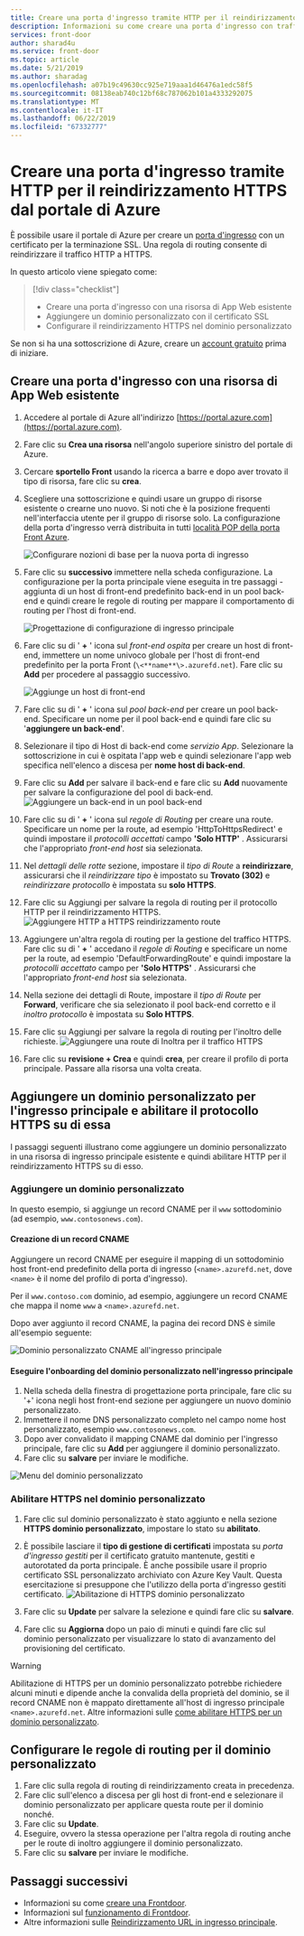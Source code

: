 ```yaml
---
title: Creare una porta d'ingresso tramite HTTP per il reindirizzamento HTTPS dal portale di Azure
description: Informazioni su come creare una porta d'ingresso con traffico reindirizzato da HTTP a HTTPS usando il portale di Azure.
services: front-door
author: sharad4u
ms.service: front-door
ms.topic: article
ms.date: 5/21/2019
ms.author: sharadag
ms.openlocfilehash: a07b19c49630cc925e719aaa1d46476a1edc58f5
ms.sourcegitcommit: 08138eab740c12bf68c787062b101a4333292075
ms.translationtype: MT
ms.contentlocale: it-IT
ms.lasthandoff: 06/22/2019
ms.locfileid: "67332777"
---
```

# <a name="create-a-front-door-with-http-to-https-redirection-using-the-azure-portal"></a>Creare una porta d'ingresso tramite HTTP per il reindirizzamento HTTPS dal portale di Azure

È possibile usare il portale di Azure per creare un [porta d'ingresso](front-door-overview.md) con un certificato per la terminazione SSL. Una regola di routing consente di reindirizzare il traffico HTTP a HTTPS.

In questo articolo viene spiegato come:

> [!div class="checklist"]
> * Creare una porta d'ingresso con una risorsa di App Web esistente
> * Aggiungere un dominio personalizzato con il certificato SSL 
> * Configurare il reindirizzamento HTTPS nel dominio personalizzato

Se non si ha una sottoscrizione di Azure, creare un [account gratuito](https://azure.microsoft.com/free/?WT.mc_id=A261C142F) prima di iniziare.

## <a name="create-a-front-door-with-an-existing-web-app-resource"></a>Creare una porta d'ingresso con una risorsa di App Web esistente

1. Accedere al portale di Azure all'indirizzo [https://portal.azure.com](https://portal.azure.com).
2. Fare clic su **Crea una risorsa** nell'angolo superiore sinistro del portale di Azure.
3. Cercare **sportello Front** usando la ricerca a barre e dopo aver trovato il tipo di risorsa, fare clic su **crea**.
4. Scegliere una sottoscrizione e quindi usare un gruppo di risorse esistente o crearne uno nuovo. Si noti che è la posizione frequenti nell'interfaccia utente per il gruppo di risorse solo. La configurazione della porta d'ingresso verrà distribuita in tutti [località POP della porta Front Azure](https://docs.microsoft.com/azure/frontdoor/front-door-faq#what-are-the-pop-locations-for-azure-front-door-service).

    ![Configurare nozioni di base per la nuova porta di ingresso](./media/front-door-url-redirect/front-door-create-basics.png)

5. Fare clic su **successivo** immettere nella scheda configurazione. La configurazione per la porta principale viene eseguita in tre passaggi - aggiunta di un host di front-end predefinito back-end in un pool back-end e quindi creare le regole di routing per mappare il comportamento di routing per l'host di front-end. 

     ![Progettazione di configurazione di ingresso principale](./media/front-door-url-redirect/front-door-designer.png)

6. Fare clic su di ' **+** ' icona sul _front-end ospita_ per creare un host di front-end, immettere un nome univoco globale per l'host di front-end predefinito per la porta Front (`\<**name**\>.azurefd.net`). Fare clic su **Add** per procedere al passaggio successivo.

     ![Aggiunge un host di front-end](./media/front-door-url-redirect/front-door-create-fehost.png)

7. Fare clic su di ' **+** ' icona sul _pool back-end_ per creare un pool back-end. Specificare un nome per il pool back-end e quindi fare clic su '**aggiungere un back-end**'.
8. Selezionare il tipo di Host di back-end come _servizio App_. Selezionare la sottoscrizione in cui è ospitata l'app web e quindi selezionare l'app web specifica nell'elenco a discesa per **nome host di back-end**.
9. Fare clic su **Add** per salvare il back-end e fare clic su **Add** nuovamente per salvare la configurazione del pool di back-end.   ![Aggiungere un back-end in un pool back-end](./media/front-door-url-redirect/front-door-create-backendpool.png)

10. Fare clic su di ' **+** ' icona sul _regole di Routing_ per creare una route. Specificare un nome per la route, ad esempio 'HttpToHttpsRedirect' e quindi impostare il _protocolli accettati_ campo **'Solo HTTP'** . Assicurarsi che l'appropriato _front-end host_ sia selezionata.  
11. Nel _dettagli delle rotte_ sezione, impostare il _tipo di Route_ a **reindirizzare**, assicurarsi che il _reindirizzare tipo_ è impostato su  **Trovato (302)** e _reindirizzare protocollo_ è impostata su **solo HTTPS**. 
12. Fare clic su Aggiungi per salvare la regola di routing per il protocollo HTTP per il reindirizzamento HTTPS.
     ![Aggiungere HTTP a HTTPS reindirizzamento route](./media/front-door-url-redirect/front-door-redirect-config-example.png)
13. Aggiungere un'altra regola di routing per la gestione del traffico HTTPS. Fare clic su di ' **+** ' accedano il _regole di Routing_ e specificare un nome per la route, ad esempio 'DefaultForwardingRoute' e quindi impostare la _protocolli accettato_ campo per **'Solo HTTPS'** . Assicurarsi che l'appropriato _front-end host_ sia selezionata.
14. Nella sezione dei dettagli di Route, impostare il _tipo di Route_ per **Forward**, verificare che sia selezionato il pool back-end corretto e il _inoltro protocollo_ è impostata su  **Solo HTTPS**. 
15. Fare clic su Aggiungi per salvare la regola di routing per l'inoltro delle richieste.
     ![Aggiungere una route di Inoltra per il traffico HTTPS](./media/front-door-url-redirect/front-door-forward-route-example.png)
16. Fare clic su **revisione + Crea** e quindi **crea**, per creare il profilo di porta principale. Passare alla risorsa una volta creata.

## <a name="add-a-custom-domain-to-your-front-door-and-enable-https-on-it"></a>Aggiungere un dominio personalizzato per l'ingresso principale e abilitare il protocollo HTTPS su di essa
I passaggi seguenti illustrano come aggiungere un dominio personalizzato in una risorsa di ingresso principale esistente e quindi abilitare HTTP per il reindirizzamento HTTPS su di esso. 

### <a name="add-a-custom-domain"></a>Aggiungere un dominio personalizzato

In questo esempio, si aggiunge un record CNAME per il `www` sottodominio (ad esempio, `www.contosonews.com`).

#### <a name="create-the-cname-record"></a>Creazione di un record CNAME

Aggiungere un record CNAME per eseguire il mapping di un sottodominio host front-end predefinito della porta di ingresso (`<name>.azurefd.net`, dove `<name>` è il nome del profilo di porta d'ingresso).

Per il `www.contoso.com` dominio, ad esempio, aggiungere un record CNAME che mappa il nome `www` a `<name>.azurefd.net`.

Dopo aver aggiunto il record CNAME, la pagina dei record DNS è simile all'esempio seguente:

![Dominio personalizzato CNAME all'ingresso principale](./media/front-door-url-redirect/front-door-dns-cname.png)

#### <a name="onboard-the-custom-domain-on-your-front-door"></a>Eseguire l'onboarding del dominio personalizzato nell'ingresso principale

1. Nella scheda della finestra di progettazione porta principale, fare clic su '+' icona negli host front-end sezione per aggiungere un nuovo dominio personalizzato. 
2. Immettere il nome DNS personalizzato completo nel campo nome host personalizzato, esempio `www.contosonews.com`. 
3. Dopo aver convalidato il mapping CNAME dal dominio per l'ingresso principale, fare clic su **Add** per aggiungere il dominio personalizzato.
4. Fare clic su **salvare** per inviare le modifiche.

![Menu del dominio personalizzato](./media/front-door-url-redirect/front-door-add-custom-domain.png)

### <a name="enable-https-on-your-custom-domain"></a>Abilitare HTTPS nel dominio personalizzato

1. Fare clic sul dominio personalizzato è stato aggiunto e nella sezione **HTTPS dominio personalizzato**, impostare lo stato su **abilitato**.
2. È possibile lasciare il **tipo di gestione di certificati** impostata su _porta d'ingresso gestiti_ per il certificato gratuito mantenute, gestiti e autorotated da porta principale. È anche possibile usare il proprio certificato SSL personalizzato archiviato con Azure Key Vault. Questa esercitazione si presuppone che l'utilizzo della porta d'ingresso gestiti certificato.
![Abilitazione di HTTPS dominio personalizzato](./media/front-door-url-redirect/front-door-custom-domain-https.png)

3. Fare clic su **Update** per salvare la selezione e quindi fare clic su **salvare**.
4. Fare clic su **Aggiorna** dopo un paio di minuti e quindi fare clic sul dominio personalizzato per visualizzare lo stato di avanzamento del provisioning del certificato. 

> [!WARNING]
> Abilitazione di HTTPS per un dominio personalizzato potrebbe richiedere alcuni minuti e dipende anche la convalida della proprietà del dominio, se il record CNAME non è mappato direttamente all'host di ingresso principale `<name>.azurefd.net`. Altre informazioni sulle [come abilitare HTTPS per un dominio personalizzato](./front-door-custom-domain-https.md).

## <a name="configure-the-routing-rules-for-the-custom-domain"></a>Configurare le regole di routing per il dominio personalizzato

1. Fare clic sulla regola di routing di reindirizzamento creata in precedenza.
2. Fare clic sull'elenco a discesa per gli host di front-end e selezionare il dominio personalizzato per applicare questa route per il dominio nonché.
3. Fare clic su **Update**.
4. Eseguire, ovvero la stessa operazione per l'altra regola di routing anche per le route di inoltro aggiungere il dominio personalizzato.
5. Fare clic su **salvare** per inviare le modifiche.

## <a name="next-steps"></a>Passaggi successivi

- Informazioni su come [creare una Frontdoor](quickstart-create-front-door.md).
- Informazioni sul [funzionamento di Frontdoor](front-door-routing-architecture.md).
- Altre informazioni sulle [Reindirizzamento URL in ingresso principale](front-door-url-redirect.md).
